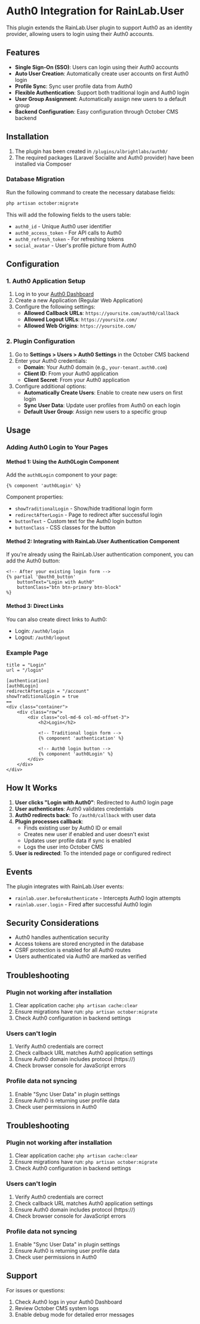 # Auth0 Integration for RainLab.User

This plugin extends the RainLab.User plugin to support Auth0 as an identity provider, allowing users to login using their Auth0 accounts.

## Features

- **Single Sign-On (SSO)**: Users can login using their Auth0 accounts
- **Auto User Creation**: Automatically create user accounts on first Auth0 login
- **Profile Sync**: Sync user profile data from Auth0
- **Flexible Authentication**: Support both traditional login and Auth0 login
- **User Group Assignment**: Automatically assign new users to a default group
- **Backend Configuration**: Easy configuration through October CMS backend

## Installation

1. The plugin has been created in `/plugins/albrightlabs/auth0/`
2. The required packages (Laravel Socialite and Auth0 provider) have been installed via Composer

### Database Migration

Run the following command to create the necessary database fields:
```bash
php artisan october:migrate
```

This will add the following fields to the users table:
- `auth0_id` - Unique Auth0 user identifier
- `auth0_access_token` - For API calls to Auth0
- `auth0_refresh_token` - For refreshing tokens
- `social_avatar` - User's profile picture from Auth0

## Configuration

### 1. Auth0 Application Setup

1. Log in to your [Auth0 Dashboard](https://manage.auth0.com/)
2. Create a new Application (Regular Web Application)
3. Configure the following settings:
   - **Allowed Callback URLs**: `https://yoursite.com/auth0/callback`
   - **Allowed Logout URLs**: `https://yoursite.com/`
   - **Allowed Web Origins**: `https://yoursite.com/`

### 2. Plugin Configuration

1. Go to **Settings > Users > Auth0 Settings** in the October CMS backend
2. Enter your Auth0 credentials:
   - **Domain**: Your Auth0 domain (e.g., `your-tenant.auth0.com`)
   - **Client ID**: From your Auth0 application
   - **Client Secret**: From your Auth0 application
3. Configure additional options:
   - **Automatically Create Users**: Enable to create new users on first login
   - **Sync User Data**: Update user profiles from Auth0 on each login
   - **Default User Group**: Assign new users to a specific group

## Usage

### Adding Auth0 Login to Your Pages

#### Method 1: Using the Auth0Login Component

Add the `auth0Login` component to your page:

```twig
{% component 'auth0Login' %}
```

Component properties:
- `showTraditionalLogin` - Show/hide traditional login form
- `redirectAfterLogin` - Page to redirect after successful login
- `buttonText` - Custom text for the Auth0 login button
- `buttonClass` - CSS classes for the button

#### Method 2: Integrating with RainLab.User Authentication Component

If you're already using the RainLab.User authentication component, you can add the Auth0 button:

```twig
<!-- After your existing login form -->
{% partial '@auth0_button' 
    buttonText="Login with Auth0"
    buttonClass="btn btn-primary btn-block"
%}
```

#### Method 3: Direct Links

You can also create direct links to Auth0:
- Login: `/auth0/login`
- Logout: `/auth0/logout`

### Example Page

```twig
title = "Login"
url = "/login"

[authentication]
[auth0Login]
redirectAfterLogin = "/account"
showTraditionalLogin = true
==
<div class="container">
    <div class="row">
        <div class="col-md-6 col-md-offset-3">
            <h2>Login</h2>
            
            <!-- Traditional login form -->
            {% component 'authentication' %}
            
            <!-- Auth0 login button -->
            {% component 'auth0Login' %}
        </div>
    </div>
</div>
```

## How It Works

1. **User clicks "Login with Auth0"**: Redirected to Auth0 login page
2. **User authenticates**: Auth0 validates credentials
3. **Auth0 redirects back**: To `/auth0/callback` with user data
4. **Plugin processes callback**:
   - Finds existing user by Auth0 ID or email
   - Creates new user if enabled and user doesn't exist
   - Updates user profile data if sync is enabled
   - Logs the user into October CMS
5. **User is redirected**: To the intended page or configured redirect

## Events

The plugin integrates with RainLab.User events:
- `rainlab.user.beforeAuthenticate` - Intercepts Auth0 login attempts
- `rainlab.user.login` - Fired after successful Auth0 login

## Security Considerations

- Auth0 handles authentication security
- Access tokens are stored encrypted in the database
- CSRF protection is enabled for all Auth0 routes
- Users authenticated via Auth0 are marked as verified

## Troubleshooting

### Plugin not working after installation
1. Clear application cache: `php artisan cache:clear`
2. Ensure migrations have run: `php artisan october:migrate`
3. Check Auth0 configuration in backend settings

### Users can't login
1. Verify Auth0 credentials are correct
2. Check callback URL matches Auth0 application settings
3. Ensure Auth0 domain includes protocol (https://)
4. Check browser console for JavaScript errors

### Profile data not syncing
1. Enable "Sync User Data" in plugin settings
2. Ensure Auth0 is returning user profile data
3. Check user permissions in Auth0

## Troubleshooting

### Plugin not working after installation
1. Clear application cache: `php artisan cache:clear`
2. Ensure migrations have run: `php artisan october:migrate`
3. Check Auth0 configuration in backend settings

### Users can't login
1. Verify Auth0 credentials are correct
2. Check callback URL matches Auth0 application settings
3. Ensure Auth0 domain includes protocol (https://)
4. Check browser console for JavaScript errors

### Profile data not syncing
1. Enable "Sync User Data" in plugin settings
2. Ensure Auth0 is returning user profile data
3. Check user permissions in Auth0

## Support

For issues or questions:
1. Check Auth0 logs in your Auth0 Dashboard
2. Review October CMS system logs
3. Enable debug mode for detailed error messages